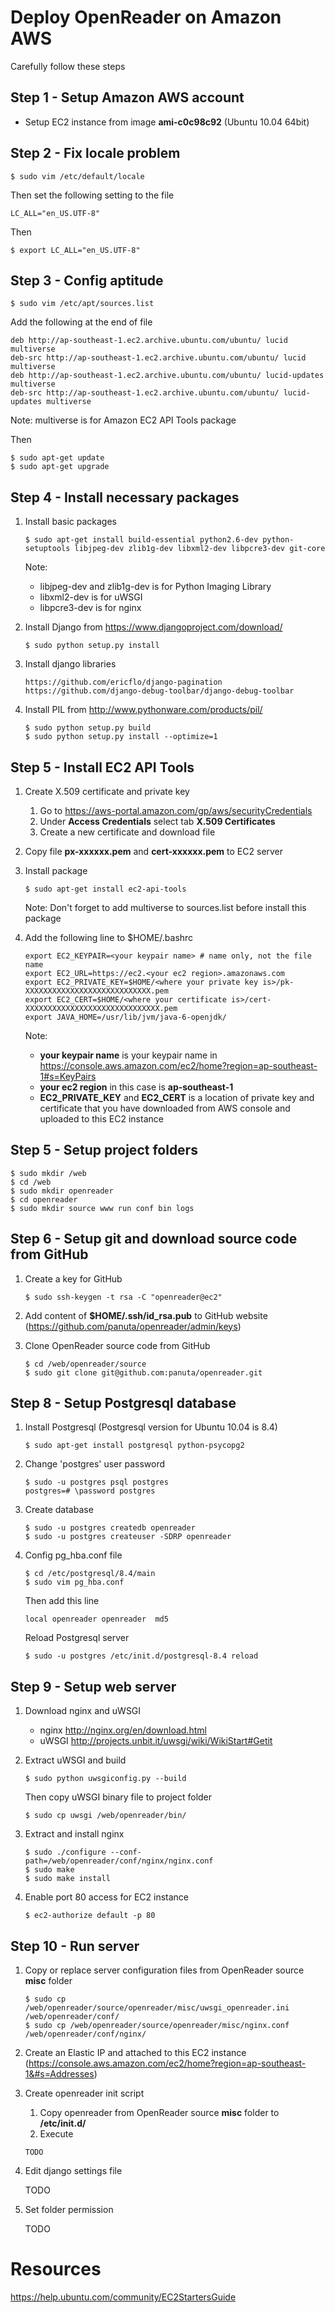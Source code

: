 Deploy OpenReader on Amazon AWS
==========================================

Carefully follow these steps

Step 1 - Setup Amazon AWS account
------------------------------------------

- Setup EC2 instance from image __ami-c0c98c92__ (Ubuntu 10.04 64bit)

Step 2 - Fix locale problem
------------------------------------------

    $ sudo vim /etc/default/locale

Then set the following setting to the file

    LC_ALL="en_US.UTF-8"

Then

    $ export LC_ALL="en_US.UTF-8"

Step 3 - Config aptitude
------------------------------------------

    $ sudo vim /etc/apt/sources.list

Add the following at the end of file

    deb http://ap-southeast-1.ec2.archive.ubuntu.com/ubuntu/ lucid multiverse
    deb-src http://ap-southeast-1.ec2.archive.ubuntu.com/ubuntu/ lucid multiverse
    deb http://ap-southeast-1.ec2.archive.ubuntu.com/ubuntu/ lucid-updates multiverse
    deb-src http://ap-southeast-1.ec2.archive.ubuntu.com/ubuntu/ lucid-updates multiverse

Note: multiverse is for Amazon EC2 API Tools package

Then

    $ sudo apt-get update
    $ sudo apt-get upgrade

Step 4 - Install necessary packages
------------------------------------------

1. Install basic packages

    ```
    $ sudo apt-get install build-essential python2.6-dev python-setuptools libjpeg-dev zlib1g-dev libxml2-dev libpcre3-dev git-core
    ```

    Note:
    * libjpeg-dev and zlib1g-dev is for Python Imaging Library
    * libxml2-dev is for uWSGI
    * libpcre3-dev is for nginx

2. Install Django from https://www.djangoproject.com/download/

    ```
    $ sudo python setup.py install
    ````

3. Install django libraries

    ```
    https://github.com/ericflo/django-pagination
    https://github.com/django-debug-toolbar/django-debug-toolbar
    ```

4. Install PIL from http://www.pythonware.com/products/pil/

    ```
    $ sudo python setup.py build
    $ sudo python setup.py install --optimize=1
    ```

Step 5 - Install EC2 API Tools
------------------------------------------

1. Create X.509 certificate and private key

    1. Go to https://aws-portal.amazon.com/gp/aws/securityCredentials
    2. Under __Access Credentials__ select tab __X.509 Certificates__
    3. Create a new certificate and download file

2. Copy file __px-xxxxxx.pem__ and __cert-xxxxxx.pem__ to EC2 server

3. Install package

    ```
    $ sudo apt-get install ec2-api-tools
    ```

    Note: Don't forget to add multiverse to sources.list before install this package

4. Add the following line to $HOME/.bashrc

    ```
    export EC2_KEYPAIR=<your keypair name> # name only, not the file name
    export EC2_URL=https://ec2.<your ec2 region>.amazonaws.com
    export EC2_PRIVATE_KEY=$HOME/<where your private key is>/pk-XXXXXXXXXXXXXXXXXXXXXXXXXXXX.pem
    export EC2_CERT=$HOME/<where your certificate is>/cert-XXXXXXXXXXXXXXXXXXXXXXXXXXXXXX.pem
    export JAVA_HOME=/usr/lib/jvm/java-6-openjdk/
    ```
    
    Note:
    * __your keypair name__ is your keypair name in https://console.aws.amazon.com/ec2/home?region=ap-southeast-1#s=KeyPairs
    * __your ec2 region__ in this case is __ap-southeast-1__
    * __EC2_PRIVATE_KEY__ and __EC2_CERT__ is a location of private key and certificate that you have downloaded from AWS console and uploaded to this EC2 instance

Step 5 - Setup project folders
------------------------------------------

```
$ sudo mkdir /web
$ cd /web
$ sudo mkdir openreader
$ cd openreader
$ sudo mkdir source www run conf bin logs
```

Step 6 - Setup git and download source code from GitHub
------------------------------------------

1. Create a key for GitHub

    ```
    $ sudo ssh-keygen -t rsa -C "openreader@ec2"
    ```

2. Add content of __$HOME/.ssh/id_rsa.pub__ to GitHub website (https://github.com/panuta/openreader/admin/keys)

3. Clone OpenReader source code from GitHub

    ```
    $ cd /web/openreader/source
    $ sudo git clone git@github.com:panuta/openreader.git
    ```

Step 8 - Setup Postgresql database
------------------------------------------

1. Install Postgresql (Postgresql version for Ubuntu 10.04 is 8.4)

    ```
    $ sudo apt-get install postgresql python-psycopg2
    ```

2. Change 'postgres' user password

    ```
    $ sudo -u postgres psql postgres
    postgres=# \password postgres
    ```

3. Create database

    ```
    $ sudo -u postgres createdb openreader
    $ sudo -u postgres createuser -SDRP openreader
    ```

4. Config pg_hba.conf file

    ```
    $ cd /etc/postgresql/8.4/main
    $ sudo vim pg_hba.conf
    ```

    Then add this line

    ```
    local openreader openreader  md5
    ```

    Reload Postgresql server

    ```
    $ sudo -u postgres /etc/init.d/postgresql-8.4 reload
    ```

Step 9 - Setup web server
------------------------------------------

1. Download nginx and uWSGI

    - nginx http://nginx.org/en/download.html
    - uWSGI http://projects.unbit.it/uwsgi/wiki/WikiStart#Getit

2. Extract uWSGI and build

    ```
    $ sudo python uwsgiconfig.py --build
    ```
    
    Then copy uWSGI binary file to project folder
    
    ```
    $ sudo cp uwsgi /web/openreader/bin/
    ```

3. Extract and install nginx

    ```
    $ sudo ./configure --conf-path=/web/openreader/conf/nginx/nginx.conf
    $ sudo make
    $ sudo make install
    ```

4. Enable port 80 access for EC2 instance

    ```
    $ ec2-authorize default -p 80
    ```

Step 10 - Run server
------------------------------------------

1. Copy or replace server configuration files from OpenReader source __misc__ folder

    ```
    $ sudo cp /web/openreader/source/openreader/misc/uwsgi_openreader.ini /web/openreader/conf/
    $ sudo cp /web/openreader/source/openreader/misc/nginx.conf /web/openreader/conf/nginx/
    ```

2. Create an Elastic IP and attached to this EC2 instance (https://console.aws.amazon.com/ec2/home?region=ap-southeast-1&#s=Addresses)

3. Create openreader init script

    1. Copy openreader from OpenReader source __misc__ folder to __/etc/init.d/__
    2. Execute

    ```
    TODO
    ```

4. Edit django settings file

    TODO

5. Set folder permission

    TODO

Resources
==========================================

https://help.ubuntu.com/community/EC2StartersGuide